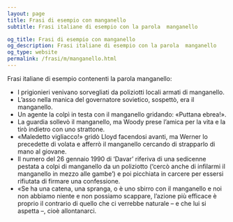 ```yaml
---
layout: page
title: Frasi di esempio con manganello 
subtitle: Frasi italiane di esempio con la parola  manganello

og_title: Frasi di esempio con manganello 
og_description: Frasi italiane di esempio con la parola  manganello
og_type: website
permalink: /frasi/m/manganello.html
---
```


Frasi italiane di esempio contenenti la parola manganello:


- I prigionieri venivano sorvegliati da poliziotti locali armati di manganello.
- L’asso nella manica del governatore sovietico, sospettò, era il manganello.
- Un agente la colpì in testa con il manganello gridando: «Puttana ebrea!».
- La guardia sollevò il manganello, ma Woody prese l’amica per la vita e la tirò indietro con uno strattone.
- «Maledetto vigliacco!» gridò Lloyd facendosi avanti, ma Werner lo precedette di volata e afferrò il manganello cercando di strapparlo di mano al giovane.
- Il numero del 26 gennaio 1990 di ‘Davar’ riferiva di una sedicenne pestata a colpi di manganello da un poliziotto (‘cercò anche di infilarmi il manganello in mezzo alle gambe’) e poi picchiata in carcere per essersi rifiutata di firmare una confessione.
- «Se ha una catena, una spranga, o è uno sbirro con il manganello e noi non abbiamo niente e non possiamo scappare, l’azione più efficace è proprio il contrario di quello che ci verrebbe naturale – e che lui si aspetta –, cioè allontanarci.

